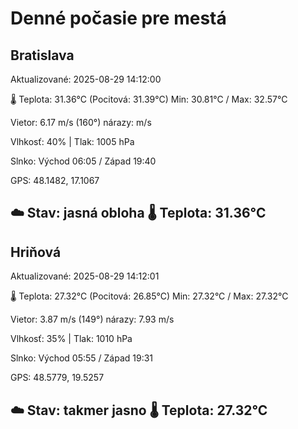 ﻿# Denné počasie pre mestá

## Bratislava
Aktualizované: 2025-08-29 14:12:00

🌡️ Teplota: 31.36°C 
(Pocitová: 31.39°C)
Min: 30.81°C / Max: 32.57°C

Vietor: 6.17 m/s    (160°) 
nárazy:  m/s

Vlhkosť: 40% | Tlak: 1005 hPa

Slnko: Východ 06:05 / Západ 19:40

GPS: 48.1482, 17.1067

☁️ Stav: jasná obloha        🌡️ Teplota: 31.36°C
---

## Hriňová
Aktualizované: 2025-08-29 14:12:01

🌡️ Teplota: 27.32°C 
(Pocitová: 26.85°C)
Min: 27.32°C / Max: 27.32°C

Vietor: 3.87 m/s (149°)
nárazy: 7.93 m/s

Vlhkosť: 35% | Tlak: 1010 hPa

Slnko: Východ 05:55 / Západ 19:31

GPS: 48.5779, 19.5257

☁️ Stav: takmer jasno        🌡️ Teplota: 27.32°C
---

